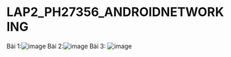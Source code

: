 # LAP2_PH27356_ANDROIDNETWORKING
Bài 1:![image](https://github.com/hoanglv03/LAP2_PH27356_ANDROIDNETWORKING/assets/123723506/9cd3bc99-88c4-4ada-abf6-1aece394ad92)
Bài 2:![image](https://github.com/hoanglv03/LAP2_PH27356_ANDROIDNETWORKING/assets/123723506/65a96ead-aad0-4f94-adb4-11638d75aac0)
Bài 3: ![image](https://github.com/hoanglv03/LAP2_PH27356_ANDROIDNETWORKING/assets/123723506/5e3fb183-5553-4be4-8c1f-b4714cbaf62a)

